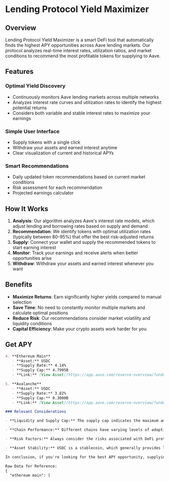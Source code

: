 # Lending Protocol Yield Maximizer

## Overview
Lending Protocol Yield Maximizer is a smart DeFi tool that automatically finds the highest APY opportunities across Aave lending markets. Our protocol analyzes real-time interest rates, utilization ratios, and market conditions to recommend the most profitable tokens for supplying to Aave.

## Features

### Optimal Yield Discovery
- Continuously monitors Aave lending markets across multiple networks
- Analyzes interest rate curves and utilization rates to identify the highest potential returns
- Considers both variable and stable interest rates to maximize your earnings

### Simple User Interface
- Supply tokens with a single click
- Withdraw your assets and earned interest anytime
- Clear visualization of current and historical APYs

### Smart Recommendations
- Daily updated token recommendations based on current market conditions
- Risk assessment for each recommendation
- Projected earnings calculator

## How It Works
1. **Analysis**: Our algorithm analyzes Aave's interest rate models, which adjust lending and borrowing rates based on supply and demand
2. **Recommendation**: We identify tokens with optimal utilization rates (typically between 80-95%) that offer the best risk-adjusted returns
3. **Supply**: Connect your wallet and supply the recommended tokens to start earning interest
4. **Monitor**: Track your earnings and receive alerts when better opportunities arise
5. **Withdraw**: Withdraw your assets and earned interest whenever you want

## Benefits
- **Maximize Returns**: Earn significantly higher yields compared to manual selection
- **Save Time**: No need to constantly monitor multiple markets and calculate optimal positions
- **Reduce Risk**: Our recommendations consider market volatility and liquidity conditions
- **Capital Efficiency**: Make your crypto assets work harder for you


## Get APY

```md
4. **Ethereum Main**
   - **Asset:** USDC
   - **Supply Rate:** 4.14%
   - **Supply Cap:** 4.7995B
   - **Link:** [View Asset](https://app.aave.com/reserve-overview/?underlyingAsset=0xa0b86991c6218b36c1d19d4a2e9eb0ce3606eb48&marketName=proto_mainnet_v3)

5. **Avalanche**
   - **Asset:** USDC
   - **Supply Rate:** 3.82%
   - **Supply Cap:** 0.3000B
   - **Link:** [View Asset](https://app.aave.com/reserve-overview/?underlyingAsset=0xb97ef9ef8734c71904d8002f8b6bc66dd9c48a6e&marketName=proto_avalanche_v3)

### Relevant Considerations

- **Liquidity and Supply Cap:** The supply cap indicates the maximum amount of the asset that can be supplied to the AAVE protocol. Higher supply caps, like that of USDC on Ethereum Main (4.7995B), suggest greater liquidity, but the APY is lower compared to other chains. Lower supply caps, like those on Arbitrum and Optimism, may indicate a more competitive yield environment, but could also lead to higher volatility in APY as demand fluctuates.

- **Chain Performance:** Different chains have varying levels of adoption and transaction costs. Arbitrum and Optimism are Layer 2 solutions that may offer faster transaction times and lower fees compared to Ethereum Main, which could enhance the overall yield experience.

- **Risk Factors:** Always consider the risks associated with DeFi protocols, including smart contract risks, market volatility, and potential changes in supply rates. The APY can fluctuate based on market conditions and the utilization rate of the assets.

- **Asset Stability:** USDC is a stablecoin, which generally provides lower risk compared to volatile assets like WETH. This makes it a more attractive option for conservative investors looking for yield without significant exposure to price fluctuations.

In conclusion, if you're looking for the best APY opportunity, supplying USDC on Arbitrum at 5.60% is currently the most lucrative option, followed closely by Optimism at 5.16%.

Raw Data for Reference:
{
  "ethereum main": [
```